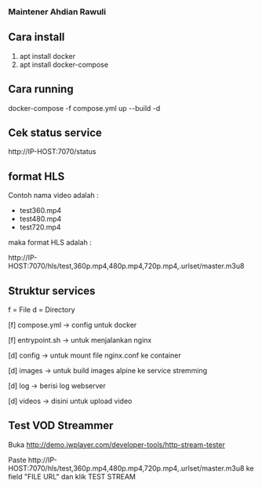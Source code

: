 ### Maintener Ahdian Rawuli ###

## Cara install

1. apt install docker
2. apt install docker-compose

## Cara running

docker-compose -f compose.yml up --build -d

## Cek status service

http://IP-HOST:7070/status

## format HLS

Contoh nama video adalah :
- test360.mp4
- test480.mp4
- test720.mp4

maka format HLS adalah :

http://IP-HOST:7070/hls/test,360p.mp4,480p.mp4,720p.mp4,.urlset/master.m3u8

## Struktur services

f = File
d = Directory

[f] compose.yml -> config untuk docker

[f] entrypoint.sh -> untuk menjalankan nginx

[d] config -> untuk mount file nginx.conf ke container

[d] images -> untuk build images alpine ke service stremming

[d] log -> berisi log webserver

[d] videos -> disini untuk upload video

## Test VOD Streammer

Buka http://demo.jwplayer.com/developer-tools/http-stream-tester

Paste http://IP-HOST:7070/hls/test,360p.mp4,480p.mp4,720p.mp4,.urlset/master.m3u8 ke field "FILE URL" dan klik TEST STREAM

